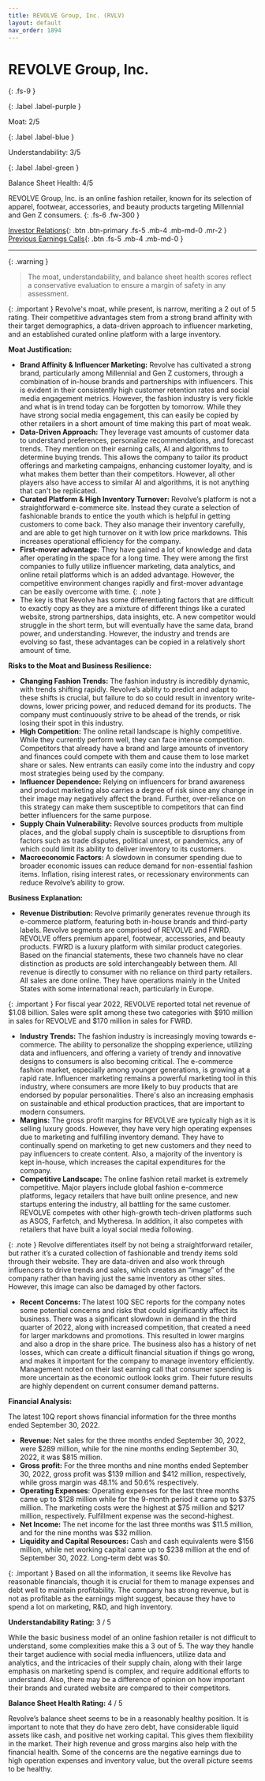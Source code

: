 ```yaml
---
title: REVOLVE Group, Inc. (RVLV)
layout: default
nav_order: 1894
---
```


# REVOLVE Group, Inc.
{: .fs-9 }

{: .label .label-purple }

Moat: 2/5

{: .label .label-blue }

Understandability: 3/5

{: .label .label-green }

Balance Sheet Health: 4/5

REVOLVE Group, Inc. is an online fashion retailer, known for its selection of apparel, footwear, accessories, and beauty products targeting Millennial and Gen Z consumers.
{: .fs-6 .fw-300 }

[Investor Relations](https://www.google.com/search?q=RVLV+investor+relations){: .btn .btn-primary .fs-5 .mb-4 .mb-md-0 .mr-2 }
[Previous Earnings Calls](https://discountingcashflows.com/company/RVLV/transcripts/){: .btn .fs-5 .mb-4 .mb-md-0 }

---

{: .warning }
>The moat, understandability, and balance sheet health scores reflect a conservative evaluation to ensure a margin of safety in any assessment.



{: .important }
Revolve's moat, while present, is narrow, meriting a 2 out of 5 rating. Their competitive advantages stem from a strong brand affinity with their target demographics, a data-driven approach to influencer marketing, and an established curated online platform with a large inventory.

**Moat Justification:**

*   **Brand Affinity & Influencer Marketing:** Revolve has cultivated a strong brand, particularly among Millennial and Gen Z customers, through a combination of in-house brands and partnerships with influencers. This is evident in their consistently high customer retention rates and social media engagement metrics. However, the fashion industry is very fickle and what is in trend today can be forgotten by tomorrow. While they have strong social media engagement, this can easily be copied by other retailers in a short amount of time making this part of moat weak.
*   **Data-Driven Approach:** They leverage vast amounts of customer data to understand preferences, personalize recommendations, and forecast trends. They mention on their earning calls, AI and algorithms to determine buying trends. This allows the company to tailor its product offerings and marketing campaigns, enhancing customer loyalty, and is what makes them better than their competitors. However, all other players also have access to similar AI and algorithms, it is not anything that can't be replicated.
*  **Curated Platform & High Inventory Turnover:** Revolve’s platform is not a straightforward e-commerce site. Instead they curate a selection of fashionable brands to entice the youth which is helpful in getting customers to come back. They also manage their inventory carefully, and are able to get high turnover on it with low price markdowns. This increases operational efficiency for the company.
*   **First-mover advantage:** They have gained a lot of knowledge and data after operating in the space for a long time. They were among the first companies to fully utilize influencer marketing, data analytics, and online retail platforms which is an added advantage. However, the competitive environment changes rapidly and first-mover advantage can be easily overcome with time.
{: .note }
*  The key is that Revolve has some differentiating factors that are difficult to exactly copy as they are a mixture of different things like a curated website, strong partnerships, data insights, etc. A new competitor would struggle in the short term, but will eventually have the same data, brand power, and understanding. However, the industry and trends are evolving so fast, these advantages can be copied in a relatively short amount of time.

**Risks to the Moat and Business Resilience:**

*   **Changing Fashion Trends:** The fashion industry is incredibly dynamic, with trends shifting rapidly. Revolve’s ability to predict and adapt to these shifts is crucial, but failure to do so could result in inventory write-downs, lower pricing power, and reduced demand for its products. The company must continuously strive to be ahead of the trends, or risk losing their spot in this industry.
*   **High Competition:** The online retail landscape is highly competitive. While they currently perform well, they can face intense competition. Competitors that already have a brand and large amounts of inventory and finances could compete with them and cause them to lose market share or sales. New entrants can easily come into the industry and copy most strategies being used by the company.
*   **Influencer Dependence:** Relying on influencers for brand awareness and product marketing also carries a degree of risk since any change in their image may negatively affect the brand. Further, over-reliance on this strategy can make them susceptible to competitors that can find better influencers for the same purpose.
*  **Supply Chain Vulnerability:** Revolve sources products from multiple places, and the global supply chain is susceptible to disruptions from factors such as trade disputes, political unrest, or pandemics, any of which could limit its ability to deliver inventory to its customers.
*   **Macroeconomic Factors:** A slowdown in consumer spending due to broader economic issues can reduce demand for non-essential fashion items. Inflation, rising interest rates, or recessionary environments can reduce Revolve’s ability to grow.

  
**Business Explanation:**

*   **Revenue Distribution:** Revolve primarily generates revenue through its e-commerce platform, featuring both in-house brands and third-party labels. Revolve segments are comprised of REVOLVE and FWRD. REVOLVE offers premium apparel, footwear, accessories, and beauty products. FWRD is a luxury platform with similar product categories. Based on the financial statements, these two channels have no clear distinction as products are sold interchangeably between them. All revenue is directly to consumer with no reliance on third party retailers. All sales are done online. They have operations mainly in the United States with some international reach, particularly in Europe.

{: .important }
For fiscal year 2022, REVOLVE reported total net revenue of $1.08 billion.  Sales were split among these two categories with $910 million in sales for REVOLVE and $170 million in sales for FWRD.

*   **Industry Trends:** The fashion industry is increasingly moving towards e-commerce. The ability to personalize the shopping experience, utilizing data and influencers, and offering a variety of trendy and innovative designs to consumers is also becoming critical.
    The e-commerce fashion market, especially among younger generations, is growing at a rapid rate. Influencer marketing remains a powerful marketing tool in this industry, where consumers are more likely to buy products that are endorsed by popular personalities. There's also an increasing emphasis on sustainable and ethical production practices, that are important to modern consumers.
*   **Margins:** The gross profit margins for REVOLVE are typically high as it is selling luxury goods. However, they have very high operating expenses due to marketing and fulfilling inventory demand. They have to continually spend on marketing to get new customers and they need to pay influencers to create content. Also, a majority of the inventory is kept in-house, which increases the capital expenditures for the company.
*   **Competitive Landscape:** The online fashion retail market is extremely competitive. Major players include global fashion e-commerce platforms, legacy retailers that have built online presence, and new startups entering the industry, all battling for the same customer. REVOLVE competes with other high-growth tech-driven platforms such as ASOS, Farfetch, and Mytheresa. In addition, it also competes with retailers that have built a loyal social media following.

{: .note }
Revolve differentiates itself by not being a straightforward retailer, but rather it’s a curated collection of fashionable and trendy items sold through their website. They are data-driven and also work through influencers to drive trends and sales, which creates an “image” of the company rather than having just the same inventory as other sites. However, this image can also be damaged by other factors.

*   **Recent Concerns:**  The latest 10Q SEC reports for the company notes some potential concerns and risks that could significantly affect its business. There was a significant slowdown in demand in the third quarter of 2022, along with increased competition, that created a need for larger markdowns and promotions. This resulted in lower margins and also a drop in the share price. The business also has a history of net losses, which can create a difficult financial situation if things go wrong, and makes it important for the company to manage inventory efficiently. Management noted on their last earning call that consumer spending is more uncertain as the economic outlook looks grim.  Their future results are highly dependent on current consumer demand patterns.

**Financial Analysis:**

The latest 10Q report shows financial information for the three months ended September 30, 2022.

*   **Revenue:**  Net sales for the three months ended September 30, 2022, were $289 million, while for the nine months ending September 30, 2022, it was $815 million.
*   **Gross profit:** For the three months and nine months ended September 30, 2022, gross profit was $139 million and $412 million, respectively, while gross margin was 48.1% and 50.6% respectively.
*   **Operating Expenses**: Operating expenses for the last three months came up to $128 million while for the 9-month period it came up to $375 million. The marketing costs were the highest at $75 million and $217 million, respectively. Fulfillment expense was the second-highest.
*   **Net Income:** The net income for the last three months was $11.5 million, and for the nine months was $32 million.
*  **Liquidity and Capital Resources:** Cash and cash equivalents were $156 million, while net working capital came up to $238 million at the end of September 30, 2022. Long-term debt was $0.

{: .important }
Based on all the information, it seems like Revolve has reasonable financials, though it is crucial for them to manage expenses and debt well to maintain profitability. The company has strong revenue, but is not as profitable as the earnings might suggest, because they have to spend a lot on marketing, R&D, and high inventory.

**Understandability Rating:** 3 / 5

While the basic business model of an online fashion retailer is not difficult to understand, some complexities make this a 3 out of 5. The way they handle their target audience with social media influencers, utilize data and analytics, and the intricacies of their supply chain, along with their large emphasis on marketing spend is complex, and require additional efforts to understand. Also, there may be a difference of opinion on how important their brands and curated website are compared to their competitors.

**Balance Sheet Health Rating:** 4 / 5

Revolve’s balance sheet seems to be in a reasonably healthy position. It is important to note that they do have zero debt, have considerable liquid assets like cash, and positive net working capital. This gives them flexibility in the market. Their high revenue and gross margins also help with the financial health. Some of the concerns are the negative earnings due to high operation expenses and inventory value, but the overall picture seems to be healthy.